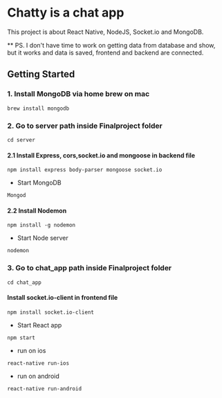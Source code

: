 # Chatty is a chat app

This project is about React Native, NodeJS, Socket.io and MongoDB.

** PS. I don't have time to work on getting data from database and show, but it works and data is saved, frontend and backend are connected.

## Getting Started


### 1. Install MongoDB via home brew on mac
```
brew install mongodb
```

### 2. Go to server path inside Finalproject folder
```
cd server
```

#### 2.1 Install Express, cors,socket.io and mongoose in backend file
```
npm install express body-parser mongoose socket.io
```

- Start MongoDB
```
Mongod
```

#### 2.2 Install Nodemon
```
npm install -g nodemon
```

- Start Node server
```
nodemon 
```

### 3. Go to chat_app path inside Finalproject folder
```
cd chat_app
```

#### Install socket.io-client in frontend file
```
npm install socket.io-client
```

- Start React app
```
npm start 
```

- run on ios
```
react-native run-ios
```

- run on android
```
react-native run-android
```
